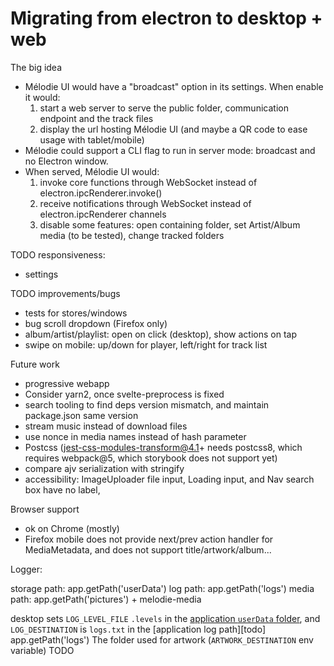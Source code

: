 # Migrating from electron to desktop + web

The big idea

- Mélodie UI would have a "broadcast" option in its settings. When enable it would:
  1.  start a web server to serve the public folder, communication endpoint and the track files
  1.  display the url hosting Mélodie UI (and maybe a QR code to ease usage with tablet/mobile)
- Mélodie could support a CLI flag to run in server mode: broadcast and no Electron window.
- When served, Mélodie UI would:
  1.  invoke core functions through WebSocket instead of electron.ipcRenderer.invoke()
  1.  receive notifications through WebSocket instead of electron.ipcRenderer channels
  1.  disable some features: open containing folder, set Artist/Album media (to be tested), change tracked folders

TODO responsiveness:

- settings

TODO improvements/bugs

- tests for stores/windows
- bug scroll dropdown (Firefox only)
- album/artist/playlist: open on click (desktop), show actions on tap
- swipe on mobile: up/down for player, left/right for track list

Future work

- progressive webapp
- Consider yarn2, once svelte-preprocess is fixed
- search tooling to find deps version mismatch, and maintain package.json same version
- stream music instead of download files
- use nonce in media names instead of hash parameter
- Postcss (jest-css-modules-transform@4.1+ needs postcss8, which requires webpack@5, which storybook does not support yet)
- compare ajv serialization with stringify
- accessibility: ImageUploader file input, Loading input, and Nav search box have no label,

Browser support

- ok on Chrome (mostly)
- Firefox mobile does not provide next/prev action handler for MediaMetadata, and does not support title/artwork/album...

Logger:

storage path: app.getPath('userData')
log path: app.getPath('logs')
media path: app.getPath('pictures') + melodie-media

desktop sets `LOG_LEVEL_FILE` `.levels` in the [application `userData` folder][getpathname], and `LOG_DESTINATION` is `logs.txt` in the [application log path][todo] app.getPath('logs')
The folder used for artwork (`ARTWORK_DESTINATION` env variable) TODO

[getpathname]: https://www.electronjs.org/docs/api/app#appgetpathname

